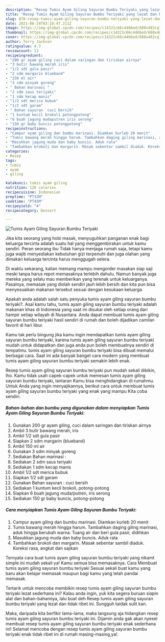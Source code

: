 ```yaml
---
description: "Resep Tumis Ayam Giling Sayuran Bumbu Teriyaki yang lezat dan Mudah Dibuat"
title: "Resep Tumis Ayam Giling Sayuran Bumbu Teriyaki yang lezat dan Mudah Dibuat"
slug: 878-resep-tumis-ayam-giling-sayuran-bumbu-teriyaki-yang-lezat-dan-mudah-dibuat
date: 2021-06-24T03:10:47.211Z
image: https://img-global.cpcdn.com/recipes/c14321c66c4466ed/680x482cq70/tumis-ayam-giling-sayuran-bumbu-teriyaki-foto-resep-utama.jpg
thumbnail: https://img-global.cpcdn.com/recipes/c14321c66c4466ed/680x482cq70/tumis-ayam-giling-sayuran-bumbu-teriyaki-foto-resep-utama.jpg
cover: https://img-global.cpcdn.com/recipes/c14321c66c4466ed/680x482cq70/tumis-ayam-giling-sayuran-bumbu-teriyaki-foto-resep-utama.jpg
author: Terry Jackson
ratingvalue: 4.7
reviewcount: 13
recipeingredient:
- "200 gr ayam giling cuci dalam saringan dan tiriskan airnya"
- "3 butir bawang merah iris"
- "1/2 sdt gula pasir"
- "2 sdm margarin blueband"
- "150 ml air"
- "3 sdm minyak goreng"
- " Bahan marinasi "
- "2 sdm saus teriyaki"
- "1 sdm kecap manis"
- "1/2 sdt merica bubuk"
- "1/2 sdt garam"
- " Bahan sayuran  cuci bersih"
- "1 kuntum kecil brokoli potongpotong"
- "6 buah jagung mudaputren iris serong"
- "150 gr baby buncis potongpotong"
recipeinstructions:
- "Campur ayam giling dan bumbu marinasi. Diamkan kurleb 20 menit"
- "Tumis bawang merah hingga harum. Tambahkan daging giling marinasi, aduk hingga berubah warna. Tuang air dan beri gula pasir, didihkan"
- "Masukkan jagung muda dan baby buncis. Aduk rata"
- "Tambahkan brokoli dan margarin. Masak sebentar sambil diaduk. Koreksi rasa, angkat dan sajikan"
categories:
- Resep
tags:
- tumis
- ayam
- giling

katakunci: tumis ayam giling 
nutrition: 126 calories
recipecuisine: Indonesian
preptime: "PT32M"
cooktime: "PT45M"
recipeyield: "4"
recipecategory: Dessert

---
```



![Tumis Ayam Giling Sayuran Bumbu Teriyaki](https://img-global.cpcdn.com/recipes/c14321c66c4466ed/680x482cq70/tumis-ayam-giling-sayuran-bumbu-teriyaki-foto-resep-utama.jpg)

Jika kita seorang yang hobi masak, menyuguhkan panganan enak bagi keluarga tercinta adalah suatu hal yang menggembirakan untuk kamu sendiri. Peran seorang ibu Tidak hanya menjaga rumah saja, tetapi kamu juga wajib menyediakan kebutuhan gizi terpenuhi dan juga olahan yang dimakan keluarga tercinta harus menggugah selera.

Di waktu  sekarang, kalian memang mampu mengorder masakan siap saji meski tanpa harus repot memasaknya terlebih dahulu. Namun banyak juga mereka yang selalu mau memberikan yang terenak untuk keluarganya. Pasalnya, memasak yang diolah sendiri jauh lebih bersih dan kita pun bisa menyesuaikan makanan tersebut sesuai dengan kesukaan keluarga. 



Apakah anda adalah salah satu penyuka tumis ayam giling sayuran bumbu teriyaki?. Asal kamu tahu, tumis ayam giling sayuran bumbu teriyaki adalah makanan khas di Indonesia yang saat ini disukai oleh setiap orang dari hampir setiap wilayah di Nusantara. Anda dapat membuat tumis ayam giling sayuran bumbu teriyaki hasil sendiri di rumah dan boleh dijadikan camilan favorit di hari libur.

Kamu tak perlu bingung jika kamu ingin mendapatkan tumis ayam giling sayuran bumbu teriyaki, karena tumis ayam giling sayuran bumbu teriyaki mudah untuk didapatkan dan juga anda pun boleh membuatnya sendiri di tempatmu. tumis ayam giling sayuran bumbu teriyaki bisa dibuat memalui berbagai cara. Saat ini ada banyak banget cara modern yang membuat tumis ayam giling sayuran bumbu teriyaki semakin lebih enak.

Resep tumis ayam giling sayuran bumbu teriyaki pun mudah sekali dibikin, lho. Kamu tidak usah capek-capek untuk memesan tumis ayam giling sayuran bumbu teriyaki, lantaran Kamu bisa menghidangkan di rumahmu. Untuk Anda yang ingin menyajikannya, berikut cara untuk membuat tumis ayam giling sayuran bumbu teriyaki yang enak yang mampu Kita coba sendiri.

<!--inarticleads1-->

##### Bahan-bahan dan bumbu yang digunakan dalam menyiapkan Tumis Ayam Giling Sayuran Bumbu Teriyaki:

1. Gunakan 200 gr ayam giling, cuci dalam saringan dan tiriskan airnya
1. Ambil 3 butir bawang merah, iris
1. Ambil 1/2 sdt gula pasir
1. Siapkan 2 sdm margarin (blueband)
1. Ambil 150 ml air
1. Gunakan 3 sdm minyak goreng
1. Sediakan  Bahan marinasi :
1. Sediakan 2 sdm saus teriyaki
1. Sediakan 1 sdm kecap manis
1. Ambil 1/2 sdt merica bubuk
1. Siapkan 1/2 sdt garam
1. Gunakan  Bahan sayuran : cuci bersih
1. Sediakan 1 kuntum kecil brokoli, potong-potong
1. Siapkan 6 buah jagung muda/putren, iris serong
1. Sediakan 150 gr baby buncis, potong-potong




<!--inarticleads2-->

##### Cara menyiapkan Tumis Ayam Giling Sayuran Bumbu Teriyaki:

1. Campur ayam giling dan bumbu marinasi. Diamkan kurleb 20 menit
1. Tumis bawang merah hingga harum. Tambahkan daging giling marinasi, aduk hingga berubah warna. Tuang air dan beri gula pasir, didihkan
1. Masukkan jagung muda dan baby buncis. Aduk rata
1. Tambahkan brokoli dan margarin. Masak sebentar sambil diaduk. Koreksi rasa, angkat dan sajikan




Ternyata cara buat tumis ayam giling sayuran bumbu teriyaki yang nikamt simple ini mudah sekali ya! Kamu semua bisa memasaknya. Cara Membuat tumis ayam giling sayuran bumbu teriyaki Sesuai sekali buat kamu yang baru akan belajar memasak maupun bagi kamu yang telah pandai memasak.

Tertarik untuk mencoba membikin resep tumis ayam giling sayuran bumbu teriyaki lezat sederhana ini? Kalau anda ingin, yuk kita segera buruan siapin alat dan bahan-bahannya, lalu buat deh Resep tumis ayam giling sayuran bumbu teriyaki yang lezat dan tidak ribet ini. Sungguh taidak sulit kan. 

Maka, daripada kita berfikir lama-lama, maka langsung aja hidangkan resep tumis ayam giling sayuran bumbu teriyaki ini. Dijamin anda gak akan nyesel membuat resep tumis ayam giling sayuran bumbu teriyaki enak sederhana ini! Selamat mencoba dengan resep tumis ayam giling sayuran bumbu teriyaki enak tidak ribet ini di rumah masing-masing,ya!.

